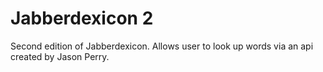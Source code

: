 # Jabberdexicon 2


Second edition of Jabberdexicon.  Allows user to look up words via an api created by Jason Perry.
